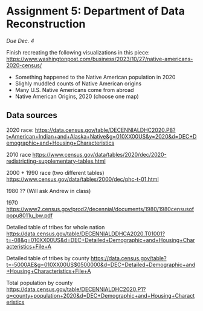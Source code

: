 # Assignment 5: Department of Data Reconstruction
*Due Dec. 4*

Finish recreating the following visualizations in this piece: https://www.washingtonpost.com/business/2023/10/27/native-americans-2020-census/

* Something happened to the Native American population in 2020
* Slighly muddled counts of Native American origins
* Many U.S. Native Americans come from abroad
* Native American Origins, 2020 (choose one map)

## Data sources

2020 race: https://data.census.gov/table/DECENNIALDHC2020.P8?t=American+Indian+and+Alaska+Native&g=010XX00US&y=2020&d=DEC+Demographic+and+Housing+Characteristics 

2010 race
https://www.census.gov/data/tables/2020/dec/2020-redistricting-supplementary-tables.html 

2000 + 1990 race (two different tables)
https://www.census.gov/data/tables/2000/dec/phc-t-01.html

1980 ?? (Will ask Andrew in class)

1970 
https://www2.census.gov/prod2/decennial/documents/1980/1980censusofpopu8011u_bw.pdf 

Detailed table of tribes for whole nation 
https://data.census.gov/table/DECENNIALDDHCA2020.T01001?t=-08&g=010XX00US&d=DEC+Detailed+Demographic+and+Housing+Characteristics+File+A 

Detailed table of tribes by county 
https://data.census.gov/table?t=-5000AE&g=010XX00US$0500000&d=DEC+Detailed+Demographic+and+Housing+Characteristics+File+A

Total population by county
https://data.census.gov/table/DECENNIALDHC2020.P1?q=county+population+2020&d=DEC+Demographic+and+Housing+Characteristics